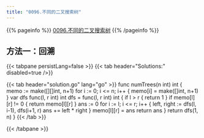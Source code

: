 ```yaml
---
title: "0096.不同的二叉搜索树"
---
```


{{% pageinfo %}}
[0096.不同的二叉搜索树](https://leetcode.cn/problems/unique-binary-search-trees)
{{% /pageinfo %}}

## 方法一：回溯

{{< tabpane persistLang=false >}}
{{< tab header="Solutions:" disabled=true />}}

{{< tab header="solution.go" lang="go" >}}
func numTrees(n int) int {
	memo := make([][]int, n+1)
	for i := 0; i <= n; i++ {
		memo[i] = make([]int, n+1)
	}
	var dfs func(l, r int) int
	dfs = func(l, r int) int {
		if l > r {
			return 1
		}
		if memo[l][r] != 0 {
			return memo[l][r]
		}
		ans := 0
		for i := l; i <= r; i++ {
			left, right := dfs(l, i-1), dfs(i+1, r)
			ans += left * right
		}
		memo[l][r] = ans
		return ans
	}
	return dfs(1, n)
}
{{< /tab >}}

{{< /tabpane >}}
